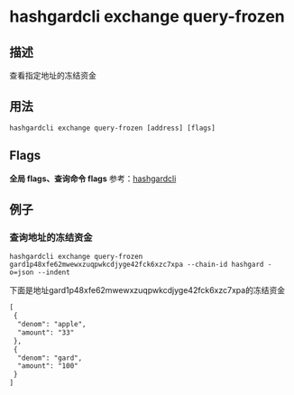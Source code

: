 # hashgardcli exchange query-frozen

## 描述

查看指定地址的冻结资金

## 用法

```
hashgardcli exchange query-frozen [address] [flags]
```

## Flags

 **全局 flags、查询命令 flags** 参考：[hashgardcli](../README.md)

## 例子

### 查询地址的冻结资金

```shell
hashgardcli exchange query-frozen gard1p48xfe62mwewxzuqpwkcdjyge42fck6xzc7xpa --chain-id hashgard -o=json --indent
```

下面是地址gard1p48xfe62mwewxzuqpwkcdjyge42fck6xzc7xpa的冻结资金

```txt
[
 {
  "denom": "apple",
  "amount": "33"
 },
 {
  "denom": "gard",
  "amount": "100"
 }
]
```
